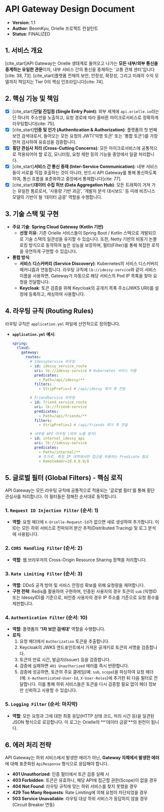 # API Gateway Design Document

- **Version**: 1.1
- **Author**: BeomKyu, Orielle 프로젝트 컨설턴트
- **Status**: FINALIZED

## 1. 서비스 개요
[cite_start]API Gateway는 Orielle 생태계로 들어오고 나가는 **모든 내부/외부 통신을 중계하는 유일한 관문**이자, 내부 서비스 간의 통신을 중재하는 '교통 관제 센터'입니다[cite: 38, 73]. [cite_start]플랫폼 전체의 보안, 안정성, 확장성, 그리고 미래의 수익 모델까지 책임지는 Tier 0의 핵심 인프라입니다[cite: 74].

## 2. 핵심 기능 및 책임
- [x] [cite_start]**단일 진입점 (Single Entry Point)**: 외부 세계에 `api.orielle.io`라는 단 하나의 주소만을 노출하고, 요청 경로에 따라 올바른 마이크로서비스로 정확하게 라우팅합니다[cite: 75].
- [x] [cite_start]**인증 및 인가 (Authentication & Authorization)**: 플랫폼의 첫 번째 보안 검색대로서, 들어오는 모든 요청의 JWT('익명 토큰' 또는 '통합 토큰')를 가장 먼저 검사하여 유효성을 검증합니다.
- [x] **횡단 관심사 처리 (Cross-Cutting Concerns)**: 모든 마이크로서비스에 공통적으로 적용되어야 할 로깅, 모니터링, 요청 제한 등의 기능을 중앙에서 일괄 처리합니다.
- [x] [cite_start]**서비스 간 통신 중재 (Inter-Service Communication)**: 내부 서비스들이 서로를 직접 호출하는 것이 아니라, 반드시 API Gateway를 통해 통신하도록 하여, 통신 흐름을 표준화하고 중앙에서 통제합니다[cite: 77].
- [x] [cite_start]**데이터 수집 허브 (Data Aggregation Hub)**: 모든 트래픽이 거쳐 가는 유일한 통로로서, '사용량 기반 과금', '개발자 분석 대시보드' 등 미래 비즈니스 모델의 기반이 될 '데이터 금광' 역할을 수행합니다.

## 3. 기술 스택 및 구현
- **주요 기술**: **Spring Cloud Gateway (Kotlin 기반)**
  - **선정 이유**: 기존 Orielle 서비스들이 Spring Boot / Kotlin 스택으로 개발되므로 기술 스택의 일관성을 유지할 수 있습니다. 또한, Netty 기반의 비동기 논블로킹 방식으로 동작하여 높은 성능을 보장하며, 필터(Filter)를 통해 복잡한 로직을 유연하게 구현할 수 있습니다.
- **통합 방식**:
  - **서비스 디스커버리 (Service Discovery)**: Kubernetes의 서비스 디스커버리 메커니즘과 연동합니다. 라우팅 규칙에 `lb://idessy-service`와 같이 서비스 이름을 사용하면, Gateway가 자동으로 해당 서비스의 Pod IP 목록을 찾아 요청을 전달합니다.
  - **Keycloak**: 토큰 검증을 위해 Keycloak의 공개키 목록 주소(JWKS URI)를 설정에 등록하고, 캐싱하여 사용합니다.

## 4. 라우팅 규칙 (Routing Rules)
라우팅 규칙은 `application.yml` 파일에 선언적으로 정의합니다.

- **`application.yml` 예시**:
  ```yaml
  spring:
    cloud:
      gateway:
        routes:
          # IdessyService 라우팅
          - id: idessy_service_route
            uri: lb://idessy-service # Kubernetes 서비스 이름
            predicates:
              - Path=/api/idessy/**
            filters:
              - StripPrefix=2 # /api/idessy 제거 후 전달

          # FriendService 라우팅
          - id: friend_service_route
            uri: lb://friend-service
            predicates:
              - Path=/api/friends/**
            filters:
              - StripPrefix=2 # /api/friends 제거 후 전달

          # 내부용 API 라우팅 (외부 노출 방지)
          - id: internal_idessy_api
            uri: lb://idessy-service
            predicates:
              - Path=/internal/**
              # 추가로, 특정 IP 대역에서만 접근을 허용하는 Predicate 필요
              - RemoteAddr=10.0.0.0/8
  ```

## 5. 글로벌 필터 (Global Filters) - 핵심 로직
API Gateway는 모든 라우팅 규칙에 공통적으로 적용되는 '글로벌 필터'를 통해 횡단 관심사를 처리합니다. 이 필터들은 정해진 순서대로 동작합니다.

### 1. `Request ID Injection Filter` (순서: 1)
- **역할**: 요청 헤더에 `X-Orielle-Request-Id`가 없으면 새로 생성하여 추가합니다. 이 ID는 모든 하위 서비스로 전파되어 분산 추적(Distributed Tracing) 및 로그 분석에 사용됩니다.

### 2. `CORS Handling Filter` (순서: 2)
- **역할**: 웹 브라우저의 Cross-Origin Resource Sharing 정책을 처리합니다.

### 3. `Rate Limiting Filter` (순서: 3)
- **역할**: DDoS 공격 방어 및 서비스 안정성 확보를 위해 요청량을 제어합니다.
- **구현 전략**: Redis를 활용하여 구현하며, 인증된 사용자의 경우 토큰의 `sub` (익명ID 또는 IdessyID)를 기준으로, 비인증 사용자의 경우 IP 주소를 기준으로 요청 횟수를 제한합니다.

### 4. `Authentication Filter` (순서: 10)
- **역할**: 플랫폼의 **'1차 보안 검색대'** 역할을 수행합니다.
- **로직**:
  1.  요청 헤더에서 `Authorization` 토큰을 추출합니다.
  2.  Keycloak의 JWKS 엔드포인트에서 가져온 공개키로 토큰의 서명을 검증합니다.
  3.  토큰의 만료 시간, 발급자(Issuer) 등을 검증합니다.
  4.  검증에 실패하면 `401 Unauthorized` 에러를 즉시 반환합니다.
  5.  검증에 성공하면, 토큰의 주요 클레임(예: `sub`, `scope`)을 파싱하여 요청 헤더(예: `X-Authenticated-User-Id`, `X-User-Roles`)에 추가한 뒤 다음 필터로 전달합니다. 이를 통해 하위 서비스들은 토큰을 다시 검증할 필요 없이 헤더 정보만 신뢰하고 사용할 수 있습니다.

### 5. `Logging Filter` (순서: 마지막)
- **역할**: 모든 요청과 그에 대한 최종 응답(HTTP 상태 코드, 처리 시간 등)을 일관된 JSON 형식으로 로깅합니다. 이 로그는 Orielle의 **'데이터 금광'**의 원천이 됩니다.

## 6. 에러 처리 전략
API Gateway는 하위 서비스에서 발생한 에러가 아닌, **Gateway 자체에서 발생한 에러**에 대해 표준화된 `ApiResponse` 형식으로 응답해야 합니다.

-   **401 Unauthorized**: 인증 필터에서 토큰 검증 실패 시
-   **403 Forbidden**: 토큰은 유효하나, 해당 API에 접근할 권한(Scope)이 없을 경우
-   **404 Not Found**: 라우팅 규칙에 맞는 하위 서비스를 찾지 못했을 경우
-   **429 Too Many Requests**: Rate Limiting에 의해 요청이 차단되었을 경우
-   **503 Service Unavailable**: 라우팅 대상 하위 서비스가 응답하지 않을 경우 (Circuit Breaker 연동)